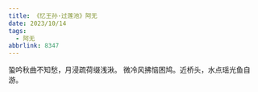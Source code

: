 ```yaml
---
title: 《忆王孙·过莲池》阿无
date: 2023/10/14
tags:
  - 阿无
abbrlink: 8347
---
```

蛩吟秋曲不知愁，月浸疏荷缀浅湫。
微冷风拂恼困鸠。近桥头，水点瑶光鱼自游。
